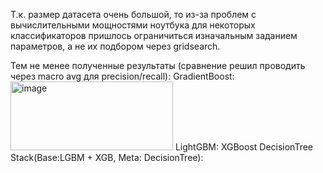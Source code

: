 Т.к. размер датасета очень большой, то из-за проблем с вычислительными мощностями ноутбука для некоторых классификаторов пришлось
ограничиться изначальным заданием параметров, а не их подбором через gridsearch.

Тем не менее полученные результаты (сравнение решил проводить через macro avg для precision/recall):
GradientBoost:
<img width="260" height="110" alt="image" src="https://github.com/user-attachments/assets/74cc72da-9a12-4a5d-a05c-68b3616f31b0" />
LightGBM:
XGBoost
DecisionTree
Stack(Base:LGBM + XGB, Meta: DecisionTree):
